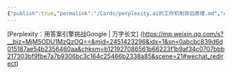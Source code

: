 ```yaml
---
{"publish":true,"permalink":"/Cards/perplexity.ai的工作机制背后原理.md","created":"2025-07-29T23:04:09.553+08:00","modified":"2025-07-29T23:04:09.554+08:00","cssclasses":""}
---
```



[Perplexity：用答案引擎挑战Google | 万字长文]
(https://mp.weixin.qq.com/s?__biz=MjM5ODU1MzQzOQ==&mid=2451423296&idx=1&sn=0abcbc839d6d015187ae54b2356460aa&chksm=b121927086561b66223f1b9af34c0707bbb217303bf9fbe7a7b9306bc3c164c25466b2338a85&scene=21#wechat_redirect)